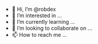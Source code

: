 - 👋 Hi, I’m @robdex
- 👀 I’m interested in ...
- 🌱 I’m currently learning ...
- 💞️ I’m looking to collaborate on ...
- 📫 How to reach me ...

<!---
robdex/robdex is a ✨ special ✨ repository because its `README.md` (this file) appears on your GitHub profile.
You can click the Preview link to take a look at your changes.
--->
